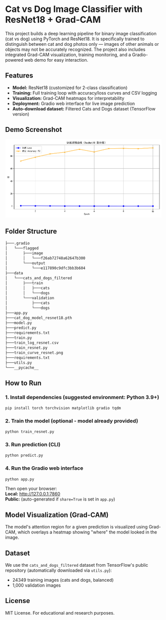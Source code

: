 # Cat vs Dog Image Classifier with ResNet18 + Grad-CAM

This project builds a deep learning pipeline for binary image classification (cat vs dog) using PyTorch and ResNet18. It is specifically trained to distinguish between cat and dog photos only — images of other animals or objects may not be accurately recognized. The project also includes integrated Grad-CAM visualization, training monitoring, and a Gradio-powered web demo for easy interaction.

## Features

- **Model:** ResNet18 (customized for 2-class classification)
- **Training:** Full training loop with accuracy/loss curves and CSV logging
- **Visualization:** Grad-CAM heatmaps for interpretability
- **Deployment:** Gradio web interface for live image prediction
- **Auto-download dataset:** Filtered Cats and Dogs dataset (TensorFlow version)

## Demo Screenshot

![Training Curve](training_curve_resnet.png)

## Folder Structure
```
├───.gradio
│   └───flagged
│       ├───image
│       │   └───f26ab72748a62647b300
│       └───output
│           └───e117890c9dfc3bb3b604
├───data
│   └───cats_and_dogs_filtered
│       ├───train
│       │   ├───cats
│       │   └───dogs
│       └───validation
│           ├───cats
│           └───dogs
├───app.py
├───cat_dog_model_resnet18.pth
├───model.py
├───predict.py
├───requirements.txt
├───train.py
├───train_log_resnet.csv
├───train_resnet.py
├───train_curve_resnet.png
├───requirements.txt
├───utils.py
└───__pycache__
```

##  How to Run

### 1. Install dependencies (suggested environment: Python 3.9+)

```bash
pip install torch torchvision matplotlib gradio tqdm
```

### 2. Train the model (optional - model already provided)

```bash
python train_resnet.py
```

### 3. Run prediction (CLI)

```bash
python predict.py
```

### 4. Run the Gradio web interface

```bash
python app.py
```

Then open your browser:  
**Local:** http://127.0.0.1:7860  
**Public:** (auto-generated if `share=True` is set in `app.py`)

## Model Visualization (Grad-CAM)

The model's attention region for a given prediction is visualized using Grad-CAM, which overlays a heatmap showing "where" the model looked in the image.

## Dataset

We use the `cats_and_dogs_filtered` dataset from TensorFlow's public repository (automatically downloaded via `utils.py`):

- 24349 training images (cats and dogs, balanced)  
- 1,000 validation images  

## License

MIT License. For educational and research purposes.
